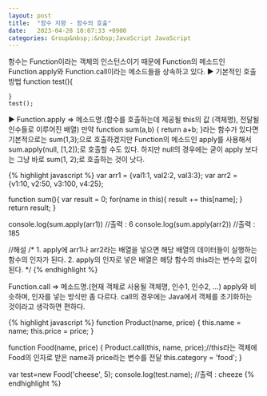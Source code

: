 ```yaml
---
layout: post
title:  "함수 지향 - 함수의 호출"
date:   2023-04-28 10:07:33 +0900
categories: Group&nbsp;:&nbsp;JavaScript JavaScript
---
```


함수는 Function이라는 객체의 인스턴스이기 때문에 Function의 메소드인 Function.apply와 Function.call이라는 메소드들을 상속하고 있다.
▶ 기본적인 호출 방법
    function test(){
        
    }
    test();

▶ Function.apply => 메소드명.(함수를 호출하는데 제공될 this의 값 (객체명), 전달될 인수들로 이루어진 배열)
    만약 function sum(a,b) { return a+b; }라는 함수가 있다면
    기본적으로는 sum(1,3);으로 호출하겠지만
    Function의 메소드인 apply를 사용해서
    sum.apply(null, [1,2]);로 호출할 수도 있다.
    하지만 null의 경우에는 굳이 apply 보다는 그냥 바로 sum(1, 2);로 호출하는 것이 낫다.

{% highlight javascript %}
var arr1 = {val1:1, val2:2, val3:3};
var arr2 = {v1:10, v2:50, v3:100, v4:25};

function sum(){
    var result = 0;
    for(name in this){
        result += this[name];
    }
    return result;
}

console.log(sum.apply(arr1)) //출력 : 6
console.log(sum.apply(arr2)) //출력 : 185

//해설
/*
    1. apply에 arr1나 arr2라는 배열을 넣으면 해당 배열의 데이터들이 실행하는 함수의 인자가 된다.
    2. apply의 인자로 넣은 배열은 해당 함수의 this라는 변수의 값이 된다.
*/
{% endhighlight %}

Function.call => 메소드명.(현재 객체로 사용될 객체명, 인수1, 인수2, ...)
    apply와 비슷하며, 인자를 넣는 방식만 좀 다르다.
    call의 경우에는 Java에서 객체를 초기화하는 것이라고 생각하면 편하다.

{% highlight javascript %}
function Product(name, price) {
    this.name = name;
    this.price = price;
}

function Food(name, price) {
    Product.call(this, name, price);//this라는 객체에 Food의 인자로 받은 name과 price라는 변수를 전달
    this.category = 'food';
}

var test=new Food('cheese', 5);
console.log(test.name); //출력 : cheeze
{% endhighlight %}